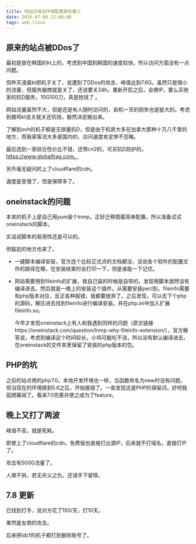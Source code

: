 ```yaml
---
title: 网站迁移及环境配置那些事儿
date: 2016-07-06 12:00:00
tags: web,linux
---
```


## 原来的站点被DDos了

最初是放在韩国的kt上的，考虑到中国到韩国的速度较快，所以访问方面没有一点问题。

但昨天凌晨kt把机子关了，说遭到了DDos的攻击，峰值达到7.6G。虽然只是很小的流量，但服务器商就是关了，还说要关24h。重新开启之后，会换IP，要么买他家的抗D服务，10G100刀，真是抢钱了 。

网站流量虽然不大，但是还是有人随时访问的，宕机一天的损失也是挺大的。考虑到腊鸡kt说关就关还坑钱，毅然决定搬出来。

了解到ovh的机子都是无限量抗D，但是由于机房大多在加拿大那种十万八千里的地方，而我家客流大多是国内的，访问速度肯定惨不忍睹。

最后选到一家综合性价比不错，还带cn2的，可买抗D防护的，https://www.globalfrag.com。

另外毫无疑问的上了cloudflare的cdn。

速度是变慢了，但是保障多了。

## oneinstack的问题

本来的机子上是自己用yum装个lnmp。正好迁移图着简单配置，所以准备试试oneinstack的脚本。

实话说脚本的易用性还是可以的。

但尴尬的地方也来了。

* 一键脚本编译安装，官方连个比较正式点的文档都没，没说各个软件的配置文件的路径在哪，在安装结束时会打印一下，但是谁能一下记住。

* 网站需要用到fileinfo的扩展，我自己装的时候是自带的，发现用脚本居然没有编译进去。然后就是一晚上的安装这个插件。从需要安装pecl到，fileinfo需要和php版本对应，反正各种报错，我都要放弃了。之后发现，可以去下个php的源码，解压进去找到fileinfo进行编译安装。并在php.ini中加入扩展fileinfo.so。

  今早才发现oneinstack上有人和我遇到同样的问题（原文链接https://oneinstack.com/question/lnmp-why-fileinfo-extension/），官方解答说，考虑到编译这个时间较长，小鸡可能吃不消，所以没有默认编译进去，在oneinstack的文件夹里保留了安装的php版本的包。

## PHP的坑

之前的站点用的php7.0，本地开发环境也一样，当函数命名为new时没有问题，但当现在的环境换到5.6之后，开始报错了。一查发现这是PHP的保留词，好吧我孤陋寡闻了。看来7.0完善并使之成为了feature。

## 晚上又打了两波

峰值不高，就是死耗。

即使上了cloudflare的cdn，免费版也直接打出源IP，后来就不打域名，直接打IP了。

攻击有500G流量了。

人艰不拆，若无杀父之仇，还请手下留情。

## 7.8 更新

已找到打手，说对方花了150/天，打10天。

果然是友商的攻击。

后来把idcf的机子都打到删除账号了。
